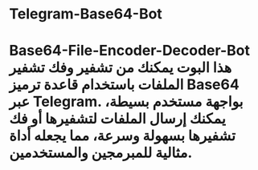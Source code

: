 # Telegram-Base64-Bot
# Base64-File-Encoder-Decoder-Bot  هذا البوت يمكنك من تشفير وفك تشفير الملفات باستخدام قاعدة ترميز Base64 عبر Telegram. بواجهة مستخدم بسيطة، يمكنك إرسال الملفات لتشفيرها أو فك تشفيرها بسهولة وسرعة، مما يجعله أداة مثالية للمبرمجين والمستخدمين.
